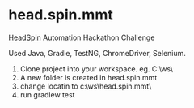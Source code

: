 # head.spin.mmt
[HeadSpin](https://www.headspin.io) Automation Hackathon Challenge

Used Java, Gradle, TestNG, ChromeDriver, Selenium.

1. Clone project into your workspace. eg. C:\ws\
2. A new folder is created in head.spin.mmt
3. change locatin to c:\ws\head.spin.mmt\
4. run gradlew test
